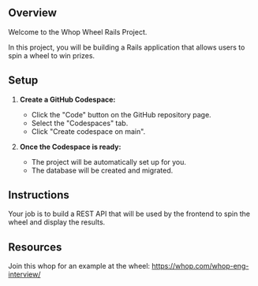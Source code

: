 ## Overview

Welcome to the Whop Wheel Rails Project.

In this project, you will be building a Rails application that allows users to spin a wheel to win prizes.


## Setup

1. **Create a GitHub Codespace:**
   - Click the "Code" button on the GitHub repository page.
   - Select the "Codespaces" tab.
   - Click "Create codespace on main".

2. **Once the Codespace is ready:**
   - The project will be automatically set up for you.
   - The database will be created and migrated.


## Instructions

Your job is to build a REST API that will be used by the frontend to spin the wheel and display the results.


## Resources
Join this whop for an example at the wheel: https://whop.com/whop-eng-interview/

